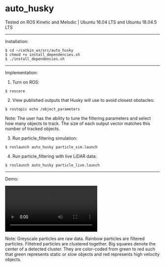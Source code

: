 # auto_husky

Tested on ROS Kinetic and Melodic | Ubuntu 16.04 LTS and Ubuntu 18.04.5 LTS

<hr>

Installation:

```console	
$ cd ~/catkin_ws/src/auto_husky
$ chmod +x install_dependencies.sh 
$ ./install_dependencies.sh
```

<hr>

Implementation:

1. Turn on ROS:
```console	
$ roscore
```
2. View published outputs that Husky will use to avoid closest obstacles:
```console	
$ rostopic echo /object_parameters
```
Note: The user has the ability to tune the filtering parameters and select how many objects to track. The size of each output vector matches this number of tracked objects.

3. Run particle_filtering simulation:
```console	
$ roslaunch auto_husky particle_sim.launch
```

4. Run particle_filtering with live LiDAR data:
```console	
$ roslaunch auto_husky particle_live.launch
```

<hr>

Demo:

<!--<img src="images/particle_demo.png" raw=true width="900">-->

<!--<img src="images/particle_demo2.png" raw=true width="900">-->

<!--<video src="images/auto_husky.mp4" poster="images/particle_demo.png" width="1920" height="1080" controls preload></video>-->

<!--<video width="1920" height="1080" controls>-->
<!--  <source src="images/auto_husky.mp4" type="video/mp4">-->
<!--</video>-->

![](images/auto_husky.mp4)

Note: Greyscale particles are raw data. Rainbow particles are filtered particles. Filtetred particles are clustered together. Big squares denote the center of a detected cluster. They are color-coded from green to red such that green represents static or slow objects and red represents high velocity objects.
